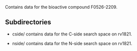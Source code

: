 Contains data for the bioactive compound F0526-2209.

## Subdirectories

- cside/ contains data for the C-side search space on rv1821.

- nside/ contains data for the N-side search space on rv1821.

